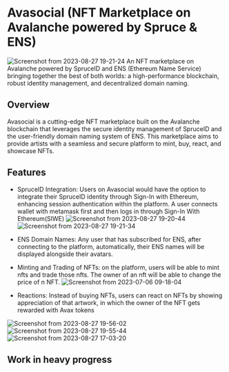 
# Avasocial (NFT Marketplace on Avalanche powered by Spruce & ENS)
![Screenshot from 2023-08-27 19-21-24](https://github.com/jerrymusaga/avasocial/assets/94830918/79c74f1f-c394-41d9-8358-1c250e518ca8)
An NFT marketplace on Avalanche powered by SpruceID and ENS (Ethereum Name Service) bringing together the best of both worlds: a high-performance blockchain, robust identity management, and decentralized domain naming.

## Overview
Avasocial is a cutting-edge NFT marketplace built on the Avalanche blockchain that leverages the secure identity management of SpruceID and the user-friendly domain naming system of ENS. This marketplace aims to provide artists with a seamless and secure platform to mint, buy, react, and showcase NFTs.

## Features
- SpruceID Integration: Users on Avasocial would have the option to integrate their SpruceID identity through Sign-In with Ethereum, enhancing session authentication within the platform. A user connects wallet with metamask first and then logs in through Sign-In With Ethereum(SIWE)
![Screenshot from 2023-08-27 19-20-44](https://github.com/jerrymusaga/avasocial/assets/94830918/117ca8ff-38d3-4f3e-b481-2216dc5f1875)
![Screenshot from 2023-08-27 19-21-34](https://github.com/jerrymusaga/avasocial/assets/94830918/8be58b36-7970-492f-9cdd-700765978e30)

- ENS Domain Names: Any user that has subscribed for ENS, after connecting to the platform, automatically, their ENS names will be displayed alongside their avatars.
  
- Minting and Trading of NFTs: on the platform, users will be able to mint nfts and trade those nfts. The owner of an nft will be able to change the price of n NFT.
![Screenshot from 2023-07-06 09-18-04](https://github.com/jerrymusaga/avasocial/assets/94830918/c3a28b83-21a3-474a-83ae-5f2d904e5e21)

- Reactions: Instead of buying NFTs, users can react on NFTs by showing appreciation of that artwork, in which the owner of the NFT gets rewarded with Avax tokens

![Screenshot from 2023-08-27 19-56-02](https://github.com/jerrymusaga/avasocial/assets/94830918/0402132f-59f5-4109-b33f-5b86c87b8787)
![Screenshot from 2023-08-27 19-55-44](https://github.com/jerrymusaga/avasocial/assets/94830918/c7b8c1f5-bda6-4807-bf53-a5cdc9c56d4a)
![Screenshot from 2023-08-27 17-03-20](https://github.com/jerrymusaga/avasocial/assets/94830918/dfaf6891-7134-4a2a-9f59-64ac7e320b06)


## Work in heavy progress




